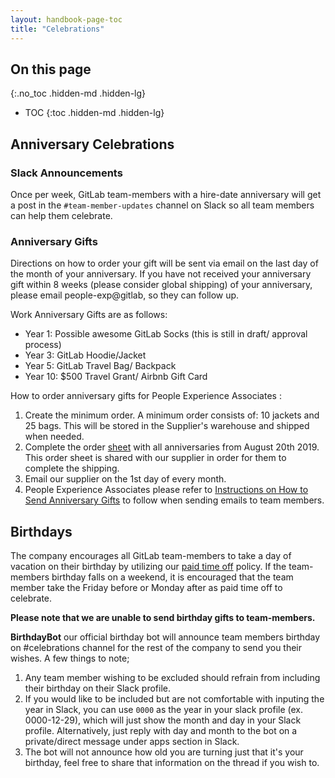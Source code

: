 ```yaml
---
layout: handbook-page-toc
title: "Celebrations"
---
```


## On this page
{:.no_toc .hidden-md .hidden-lg}

- TOC
{:toc .hidden-md .hidden-lg}

## Anniversary Celebrations

### Slack Announcements

Once per week, GitLab team-members with a hire-date anniversary will get a post in the `#team-member-updates` channel on Slack so all team members can help them celebrate.

### Anniversary Gifts

Directions on how to order your gift will be sent via email on the last day of the month of your anniversary. If you have not received your anniversary gift within 8 weeks (please consider global shipping) of your anniversary, please email people-exp@gitlab, so they can follow up.

Work Anniversary Gifts are as follows:
* Year 1:  Possible awesome GitLab Socks (this is still in draft/ approval process)
* Year 3:  GitLab Hoodie/Jacket 
* Year 5:  GitLab Travel Bag/ Backpack
* Year 10: $500 Travel Grant/ Airbnb Gift Card

How to order anniversary gifts for People Experience Associates :
1. Create the minimum order. A minimum order consists of: 10 jackets and 25 bags. This will be stored in the Supplier's warehouse and shipped when needed.
2. Complete the order [sheet](https://docs.google.com/spreadsheets/d/16DGY5F59yqbOvRYqpkulp55BGVmvuaEEM4GdGVJiMzo/edit#gid=1739552180) with all anniversaries from August 20th 2019. This order sheet is shared with our supplier in order for them to complete the shipping.
3. Email our supplier on the 1st day of every month.
4. People Experience Associates please refer to [Instructions on How to Send Anniversary Gifts](https://gitlab.com/gitlab-com/people-group/people-operations-and-experience-team-training/blob/master/Anniversary%20Gifts.md#instructions-on-how-to-send-anniversary-gifts) to follow when sending emails to team members.

## Birthdays

The company encourages all GitLab team-members to take a day of vacation on their birthday by utilizing our [paid time off](/handbook/paid-time-off/) policy. If the team-members birthday falls on a weekend, it is encouraged that the team member take the Friday before or Monday after as paid time off to celebrate. 

**Please note that we are unable to send birthday gifts to team-members.** 

**BirthdayBot** our official birthday bot will announce team members birthday on #celebrations channel for the rest of the company to send you their wishes. A few things to note;
1. Any team member wishing to be excluded should refrain from including their birthday on their Slack profile.
1. If you would like to be included but are not comfortable with inputing the year in Slack, you can use `0000` as the year in your slack profile (ex. 0000-12-29), which will just show the month and day in your Slack profile. Alternatively, just reply with day and month to the bot on a private/direct message under apps section in Slack.
1. The bot will not announce how old you are turning just that it's your birthday, feel free to share that information on the thread if you wish to.
